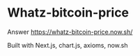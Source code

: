 Whatz-bitcoin-price
===================

Answer https://whatz-bitcoin-price.now.sh/

Built with Next.js, chart.js, axioms, now.sh